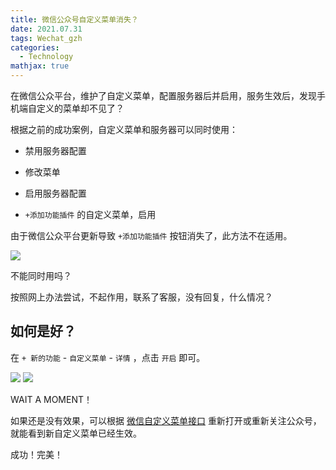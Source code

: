 ```yaml
---
title: 微信公众号自定义菜单消失？
date: 2021.07.31 
tags: Wechat_gzh
categories: 
  - Technology
mathjax: true 
---
```


在微信公众平台，维护了自定义菜单，配置服务器后并启用，服务生效后，发现手机端自定义的菜单却不见了？

根据之前的成功案例，自定义菜单和服务器可以同时使用：

- 禁用服务器配置 

- 修改菜单 

- 启用服务器配置

- `+添加功能插件` 的自定义菜单，启用

由于微信公众平台更新导致 `+添加功能插件` 按钮消失了，此方法不在适用。

![](https://wyiyi.github.io/amber/contents/gzh/img_1.png)

不能同时用吗？

按照网上办法尝试，不起作用，联系了客服，没有回复，什么情况？

## 如何是好？

在 `+ 新的功能` - `自定义菜单` - `详情` ，点击 `开启` 即可。

![](https://wyiyi.github.io/amber/contents/gzh/img_2.png)
![](https://wyiyi.github.io/amber/contents/gzh/img_3.png)

WAIT A MOMENT！

如果还是没有效果，可以根据 [微信自定义菜单接口](https://developers.weixin.qq.com/doc/offiaccount/Custom_Menus/Creating_Custom-Defined_Menu.html)
重新打开或重新关注公众号，就能看到新自定义菜单已经生效。

成功！完美！